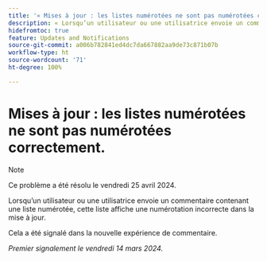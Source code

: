 ```yaml
---
title: '« Mises à jour : les listes numérotées ne sont pas numérotées correctement. »'
description: « Lorsqu’un utilisateur ou une utilisatrice envoie un commentaire contenant une liste numérotée, cette liste affiche une numérotation incorrecte dans la mise à jour. »
hidefromtoc: true
feature: Updates and Notifications
source-git-commit: a006b782841ed4dc7da667882aa9de73c871b07b
workflow-type: ht
source-wordcount: '71'
ht-degree: 100%

---
```



# Mises à jour : les listes numérotées ne sont pas numérotées correctement.

>[!NOTE]
>
>Ce problème a été résolu le vendredi 25 avril 2024.

Lorsqu’un utilisateur ou une utilisatrice envoie un commentaire contenant une liste numérotée, cette liste affiche une numérotation incorrecte dans la mise à jour.

Cela a été signalé dans la nouvelle expérience de commentaire.

_Premier signalement le vendredi 14 mars 2024._
